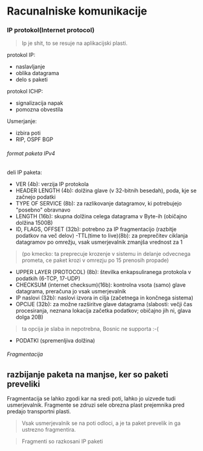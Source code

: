 # Racunalniske komunikacije

### IP protokol(Internet protocol)

>Ip je shit, to se resuje na aplikacijski plasti.

protokol IP:
- naslavljanje 
- oblika datagrama
- delo s paketi

protokol ICHP:
- signalizacija napak
- pomozna obvestila

Usmerjanje:
- izbira poti
- RIP, OSPF BGP

###### format paketa IPv4
deli IP paketa:
- VER (4b): verzija IP protokola
- HEADER LENGTH (4b): dolžina glave
(v 32-bitnih besedah), poda, kje se začnejo podatki
- TYPE OF SERVICE (8b): za razlikovanje datagramov, ki
potrebujejo "posebno" obravnavo
- LENGTH (16b): skupna dolžina celega datagrama v
Byte-ih (običajno dolžina 1500B)
- ID, FLAGS, OFFSET (32b): potrebno za IP
fragmentacijo (razbitje podatkov na več delov)
-TTL(time to live)(8b): za preprečitev ciklanja datagramov po
omrežju, vsak usmerjevalnik zmanjša vrednost za 1 
>(po kmecko: ta preprecuje krozenje v sistemu in delanje odvecnega prometa, ce paket krozi v omrezju po 15 prenosih propade)
- UPPER LAYER (PROTOCOL) (8b): številka
enkapsuliranega protokola v podatkih (6-TCP, 17-UDP)
- CHECKSUM (internet checksum)(16b): kontrolna vsota (samo) glave
datagrama, preračuna jo vsak usmerjevalnik
- IP naslovi (32b): naslovi izvora in cilja (začetnega in
končnega sistema)
- OPCIJE (32b): za možne razširitve glave datagrama
(slabosti: večji čas procesiranja, neznana lokacija
začetka podatkov; običajno jih ni, glava dolga 20B)
> ta opcija je slaba in nepotrebna, Bosnic ne supporta :-(
- PODATKI (spremenljiva dolžina)

###### Fragmentacija

razbijanje paketa na manjse, ker so paketi preveliki
---
Fragmentacija se lahko zgodi kar na sredi poti, lahko jo uizvede tudi usmerjevalnik.
Fragmente se zdruzi sele obrezna plast prejemnika pred predajo transportni plasti.
> Vsak usmerjevalnik se na poti odloci, a je ta paket prevelik in ga ustrezno fragmentira.

> Fragmenti so razkosani IP paketi















